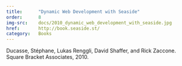 ```yaml
---
title:      "Dynamic Web Development with Seaside"
order:      8
img-src:    docs/2010_dynamic_web_development_with_seaside.jpg
href:       http://book.seaside.st/
category:   Books
---
```

Ducasse, Stéphane, Lukas Renggli, David Shaffer, and Rick Zaccone. Square Bracket Associates, 2010.